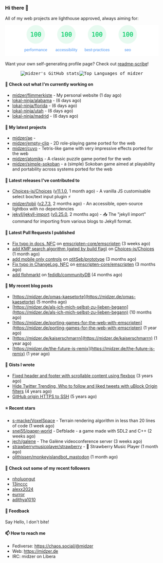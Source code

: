 ### Hi there 👋

All of my web projects are lighthouse approved, always aiming for:

<p align="center">
  <kbd><img src="https://github.com/midzer/midzer/blob/master/lighthouse.svg" alt="Lighthouse score 100s"></kbd>
</p>

Want your own self-generating profile page? Check out [readme-scribe](https://github.com/muesli/readme-scribe)!

<p align="center">
  <kbd><img src="https://github-readme-stats.vercel.app/api?username=midzer&show_icons=true&hide_title=true&hide_border=true&theme=tokyonight" alt="midzer's GitHub stats"><img height="165" src="https://github-readme-stats.vercel.app/api/top-langs/?username=midzer&layout=compact&langs_count=8&hide_border=true&theme=tokyonight" alt="Top Languages of midzer"></kbd>
</p>

#### 👷 Check out what I'm currently working on

- [midzer/flimmerkiste](https://github.com/midzer/flimmerkiste) - My personal website (1 day ago)
- [lokal-ninja/alabama](https://github.com/lokal-ninja/alabama) -  (6 days ago)
- [lokal-ninja/florida](https://github.com/lokal-ninja/florida) -  (6 days ago)
- [lokal-ninja/utah](https://github.com/lokal-ninja/utah) -  (6 days ago)
- [lokal-ninja/madrid](https://github.com/lokal-ninja/madrid) -  (6 days ago)

#### 🌱 My latest projects

- [midzer/ae](https://github.com/midzer/ae) - 
- [midzer/empty-clip](https://github.com/midzer/empty-clip) - 2D role-playing game ported for the web
- [midzer/cuyo](https://github.com/midzer/cuyo) - Tetris-like game with very impressive effects ported for the web
- [midzer/atomiks](https://github.com/midzer/atomiks) - A classic puzzle game ported for the web
- [midzer/simple-sokoban](https://github.com/midzer/simple-sokoban) - a (simple) Sokoban game aimed at playability and portability across systems ported for the web

#### 🔭 Latest releases I've contributed to

- [Choices-js/Choices](https://github.com/Choices-js/Choices) ([v11.1.0](https://github.com/Choices-js/Choices/releases/tag/v11.1.0), 1 month ago) - A vanilla JS customisable select box/text input plugin ⚡️
- [midzer/tobii](https://github.com/midzer/tobii) ([v2.7.3](https://github.com/midzer/tobii/releases/tag/v2.7.3), 2 months ago) - An accessible, open-source lightbox with no dependencies
- [jekyll/jekyll-import](https://github.com/jekyll/jekyll-import) ([v0.25.0](https://github.com/jekyll/jekyll-import/releases/tag/v0.25.0), 2 months ago) - :inbox_tray: The &#34;jekyll import&#34; command for importing from various blogs to Jekyll format.

#### 🔨 Latest Pull Requests I published

- [Fix typo in docs. NFC](https://github.com/emscripten-core/emscripten/pull/24003) on [emscripten-core/emscripten](https://github.com/emscripten-core/emscripten) (3 weeks ago)
- [add KMP search algorithm (gated by build flag)](https://github.com/Choices-js/Choices/pull/1277) on [Choices-js/Choices](https://github.com/Choices-js/Choices) (1 month ago)
- [add mobile only controls](https://github.com/ptitSeb/prototype/pull/7) on [ptitSeb/prototype](https://github.com/ptitSeb/prototype) (3 months ago)
- [Fix typo in ChangeLog. NFC](https://github.com/emscripten-core/emscripten/pull/23319) on [emscripten-core/emscripten](https://github.com/emscripten-core/emscripten) (3 months ago)
- [add flohmarkt](https://github.com/fedidb/communityDB/pull/3) on [fedidb/communityDB](https://github.com/fedidb/communityDB) (4 months ago)

#### 📜 My recent blog posts

- [https://midzer.de/omas-kaesetorte](https://midzer.de/omas-kaesetorte) (5 months ago)
- [https://midzer.de/als-ich-mich-selbst-zu-lieben-begann](https://midzer.de/als-ich-mich-selbst-zu-lieben-begann) (10 months ago)
- [https://midzer.de/porting-games-for-the-web-with-emscripten](https://midzer.de/porting-games-for-the-web-with-emscripten) (1 year ago)
- [https://midzer.de/kaiserschmarrn](https://midzer.de/kaiserschmarrn) (1 year ago)
- [https://midzer.de/the-future-is-remix](https://midzer.de/the-future-is-remix) (1 year ago)

#### 📓 Gists I wrote

- [Fixed header and footer with scrollable content using flexbox](https://gist.github.com/3893ce8c0bec6f805ec1a7bb3269775d) (3 years ago)
- [Hide Twitter Trending, Who to follow and liked tweets with uBlock Origin filters](https://gist.github.com/1afc39bdf5adbfe0020d1c2212b76b87) (4 years ago)
- [GitHub origin HTTPS to SSH](https://gist.github.com/3ceba8ad7d956e02d9e920b121d8d059) (5 years ago)

#### ⭐ Recent stars

- [s-macke/VoxelSpace](https://github.com/s-macke/VoxelSpace) - Terrain rendering algorithm in less than 20 lines of code (1 week ago)
- [snej55/paper-world](https://github.com/snej55/paper-world) - Defblade - a game made with SDL2 and C&#43;&#43; (2 weeks ago)
- [jech/galene](https://github.com/jech/galene) - The Galène videoconference server (3 weeks ago)
- [strawberrymusicplayer/strawberry](https://github.com/strawberrymusicplayer/strawberry) - :strawberry: Strawberry Music Player (1 month ago)
- [olithissen/monkeyislandbot_mastodon](https://github.com/olithissen/monkeyislandbot_mastodon) (1 month ago)

#### 👯 Check out some of my recent followers

- [nholuongut](https://github.com/nholuongut)
- [13inccc](https://github.com/13inccc)
- [alexx2024](https://github.com/alexx2024)
- [eurror](https://github.com/eurror)
- [adithya1010](https://github.com/adithya1010)

#### 💬 Feedback

Say Hello, I don't bite!

#### 📫 How to reach me

- Fediverse: https://chaos.social/@midzer
- Web: https://midzer.de
- IRC: midzer on Libera
